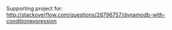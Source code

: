 Supporting project for: http://stackoverflow.com/questions/28796757/dynamodb-with-conditionexpression
